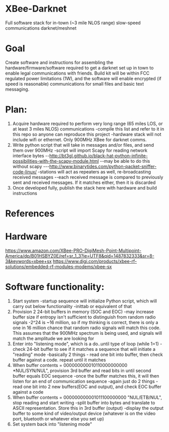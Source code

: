 # XBee-Darknet
Full software stack for in-town (~3 mile NLOS range) slow-speed communications darknet/meshnet

# Goal
Create software and instructions for assembling the hardware/firmware/software required to get a darknet set up in town to enable legal communications with friends.  Build kit will be within FCC regulated power limitations (1W), and the software will enable encrypted (if speed is reasonable) communications for small files and basic text messaging.

# Plan:
1. Acquire hardware required to perform very long range (65 miles LOS, or at least 3 miles NLOS) communications
-compile this list and refer to it in this repo so anyone can reproduce this project
-hardware stack will not include wifi or ethernet.  Only 900MHz XBee for darknet comms.
2. Write python script that will take in messages and/or files, and send them over 900MHz
-script will import Scapy for reading network interface bytes
--http://bt3gl.github.io/black-hat-python-infinite-possibilities-with-the-scapy-module.html
--may be able to do this without scapy
---http://www.binarytides.com/python-packet-sniffer-code-linux/
-stations will act as repeaters as well, re-broadcasting received messages
--each received message is compared to previously sent and received messages.  If it matches either, then it is discarded
3. Once developed fully, publish the stack here with hardware and build instructions

# References
# Hardware
https://www.amazon.com/XBee-PRO-DigiMesh-Point-Multipoint-America/dp/B01HSBYZ0E/ref=sr_1_3?ie=UTF8&qid=1487832333&sr=8-3&keywords=xbee+sx
https://www.digi.com/products/xbee-rf-solutions/embedded-rf-modules-modems/xbee-sx

# Software functionality:
1. Start system
-startup sequence will initialize Python script, which will carry out below functionality
-inittab or equivalent of that
2. Provision 2 24-bit buffers in memory (SOC and EOC)
-may increase buffer size if entropy isn't sufficient to distinguish from random radio signals
-2^24 is ~16 million, so if my thinking is correct, there is only a one in 16 million chance that random radio signals will match this code.  This assumes that the 900MHz spectrum is being used, and signals will match the amplitude we are looking for
3. Enter into "listening mode", which is a do..until type of loop (while 1=1)
-check 24-bit buffer to see if it matches a sequence that will initiate a "reading" mode
-basically 2 things - read one bit into buffer, then check buffer against a code. repeat until it matches
4. When buffer contents = 000000000010110000000000 *NUL/SYN/NUL", provision 3rd buffer and read bits in until second buffer equals EOC sequence
-once the buffer matches this, it will then listen for an end of communication sequence
-again just do 2 things - read one bit into 2 new buffers(EOC and output), and check EOC buffer against a code
5. When buffer contents = 000000000001011100000000 "NUL/ETB/NUL", stop reading and start writing
-split buffer into bytes and translate to ASCII representation.  Store this in 3rd buffer (output)
-display the output buffer to some kind of video/output device (whatever is on the video port, bluetooth or whatever else you set up)
6. Set system back into "listening mode"
